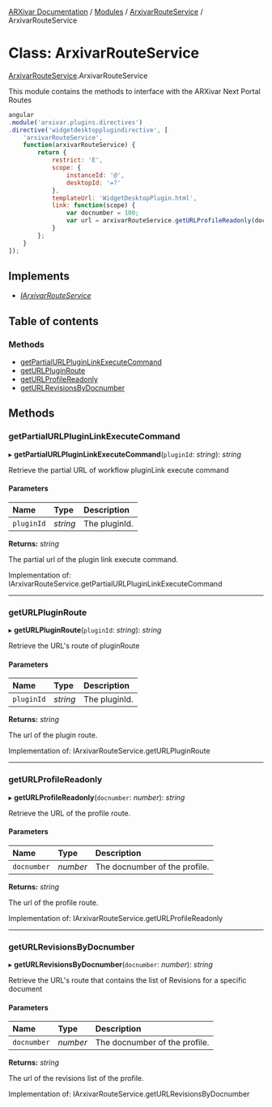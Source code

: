 [ARXivar Documentation](../README.md) / [Modules](../modules.md) / [ArxivarRouteService](../modules/arxivarrouteservice.md) / ArxivarRouteService

# Class: ArxivarRouteService

[ArxivarRouteService](../modules/arxivarrouteservice.md).ArxivarRouteService

This module contains the methods to interface with the ARXivar Next Portal Routes
```javascript
angular
.module('arxivar.plugins.directives')
.directive('widgetdesktopplugindirective', [
	'arxivarRouteService',
	function(arxivarRouteService) {
		return {
			restrict: 'E',
			scope: {
				instanceId: '@',
				desktopId: '=?'
			},
			templateUrl: 'WidgetDesktopPlugin.html',
			link: function(scope) {
				var docnumber = 100;
				var url = arxivarRouteService.getURLProfileReadonly(docnumber);
			}
		};
	}
]);
```

## Implements

- [*IArxivarRouteService*](../interfaces/interfaces.iarxivarrouteservice.md)

## Table of contents

### Methods

- [getPartialURLPluginLinkExecuteCommand](arxivarrouteservice.arxivarrouteservice-1.md#getpartialurlpluginlinkexecutecommand)
- [getURLPluginRoute](arxivarrouteservice.arxivarrouteservice-1.md#geturlpluginroute)
- [getURLProfileReadonly](arxivarrouteservice.arxivarrouteservice-1.md#geturlprofilereadonly)
- [getURLRevisionsByDocnumber](arxivarrouteservice.arxivarrouteservice-1.md#geturlrevisionsbydocnumber)

## Methods

### getPartialURLPluginLinkExecuteCommand

▸ **getPartialURLPluginLinkExecuteCommand**(`pluginId`: *string*): *string*

Retrieve the partial URL of workflow pluginLink execute command

#### Parameters

| Name | Type | Description |
| :------ | :------ | :------ |
| `pluginId` | *string* | The pluginId. |

**Returns:** *string*

The partial url of the plugin link execute command.

Implementation of: IArxivarRouteService.getPartialURLPluginLinkExecuteCommand

___

### getURLPluginRoute

▸ **getURLPluginRoute**(`pluginId`: *string*): *string*

Retrieve the URL's route of pluginRoute

#### Parameters

| Name | Type | Description |
| :------ | :------ | :------ |
| `pluginId` | *string* | The pluginId. |

**Returns:** *string*

The url of the plugin route.

Implementation of: IArxivarRouteService.getURLPluginRoute

___

### getURLProfileReadonly

▸ **getURLProfileReadonly**(`docnumber`: *number*): *string*

Retrieve the URL of the profile route.

#### Parameters

| Name | Type | Description |
| :------ | :------ | :------ |
| `docnumber` | *number* | The docnumber of the profile. |

**Returns:** *string*

The url of the profile route.

Implementation of: IArxivarRouteService.getURLProfileReadonly

___

### getURLRevisionsByDocnumber

▸ **getURLRevisionsByDocnumber**(`docnumber`: *number*): *string*

Retrieve the URL's route that contains the list of Revisions for a specific document

#### Parameters

| Name | Type | Description |
| :------ | :------ | :------ |
| `docnumber` | *number* | The docnumber of the profile. |

**Returns:** *string*

The url of the revisions list of the profile.

Implementation of: IArxivarRouteService.getURLRevisionsByDocnumber
